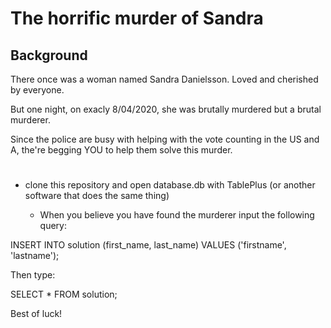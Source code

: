 # The horrific murder of Sandra

## Background

There once was a woman named Sandra Danielsson. Loved and cherished
by everyone.

But one night, on exacly 8/04/2020, she was brutally murdered but a brutal
murderer.

Since the police are busy with helping with the vote counting
in the US and A, the're begging YOU to help them solve this murder.

#

- clone this repository and open database.db with TablePlus (or another
  software that does the same thing)

  - When you believe you have found the murderer input the following query:

INSERT INTO solution (first_name, last_name) VALUES ('firstname', 'lastname');

Then type:

SELECT \* FROM solution;

Best of luck!

